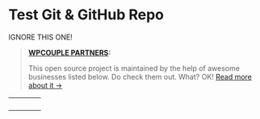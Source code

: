 # Test Git & GitHub Repo

IGNORE THIS ONE!

> <strong><a href="https://WPCouple.com/partners">WPCOUPLE PARTNERS</a>:</strong>
    <p>This open source project is maintained by the help of awesome businesses listed below. Do check them out. What? OK! <a href="https://WPCouple.com/partners">Read more about it →</a></p>

<table width='100%'>
    <tr>
        <td><a href="https://AhmadAwais.com/"><img src="http://on.ahmda.ws/mu6W/c" alt="" /></a></td>
        <td><a href="https://AhmadAwais.com/"><img src="http://on.ahmda.ws/mtiU/c" alt="" /></a></td>
        <td><a href="https://AhmadAwais.com/"><img src="http://on.ahmda.ws/mu7O/c" alt="" /></a></td>
        <td><a href="https://AhmadAwais.com/"><img src="http://on.ahmda.ws/mu9F/c" alt="" /></a></td>
    </tr>
    <tr>
        <td><a href="https://AhmadAwais.com/"><img src="http://on.ahmda.ws/mtiS/c" alt="" /></a></td>
        <td><a href="https://AhmadAwais.com/"><img src="http://on.ahmda.ws/mtqR/c" alt="" /></a></td>
        <td><a href="https://AhmadAwais.com/"><img src="http://on.ahmda.ws/mtoD/c" alt="" /></a></td>
        <td><a href="https://AhmadAwais.com/"><img src="http://on.ahmda.ws/mtqw/c" alt="" /></a></td>
    </tr>
    <tr>
        <td><a href="https://AhmadAwais.com/"><img src="http://on.ahmda.ws/mu7e/c" alt="" /></a></td>
        <td><a href="https://AhmadAwais.com/"><img src="http://on.ahmda.ws/mtrs/c" alt="" /></a></td>
        <td><a href="https://AhmadAwais.com/"><img src="http://on.ahmda.ws/mu9A/c" alt="" /></a></td>
        <td><a href="https://AhmadAwais.com/"><img src="http://on.ahmda.ws/mu4x/c" alt="" /></a></td>
    </tr>
    <tr>
        <td><a href="https://AhmadAwais.com/"><img src="http://on.ahmda.ws/mu8p/c" alt="" /></a></td>
        <td><a href="https://AhmadAwais.com/"><img src="http://on.ahmda.ws/mtyS/c" alt="" /></a></td>
    </tr>
</table>
